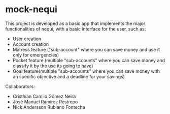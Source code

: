 # mock-nequi

This project is developed as a basic app that implements the major functionalities of nequi, with a basic interface for the user, such as:
* User creation
* Account creation
* Matress feature ("sub-account" where you can save money and use it only for emergencies)
* Pocket feature (multiple "sub-accounts" where you can save money and classify it by the use its going to have)
* Goal feature(multiple "sub-accounts" where you can save money with an specific objective and a deadline for your savings)

Collaborators:

- Cristhian Camilo Gómez Neira
- José Manuel Ramírez Restrepo
- Nick Andersson Rubiano Fontecha

